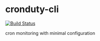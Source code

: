# cronduty-cli

[![Build Status](https://travis-ci.org/siddharthkp/cronduty-cli.svg?branch=master)](https://travis-ci.org/siddharthkp/cronduty-cli)

cron monitoring with minimal configuration
